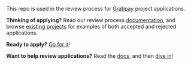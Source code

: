 This repo is used in the review process for [Gratipay](https://gratipay.com/)
project applications.

**Thinking of applying?** Read our review process
[documentation](http://inside.gratipay.com/howto/review-projects), and browse
[existing projects](https://gratipay.com/) for examples of both accepted and
rejected applications.

**Ready to apply?** [Go for it](https://gratipay.com/new)!

**Want to help review applications?** Read the
[docs](http://inside.gratipay.com/howto/review-projects), and then [dive
in](https://github.com/gratipay/project-review/issues)!
